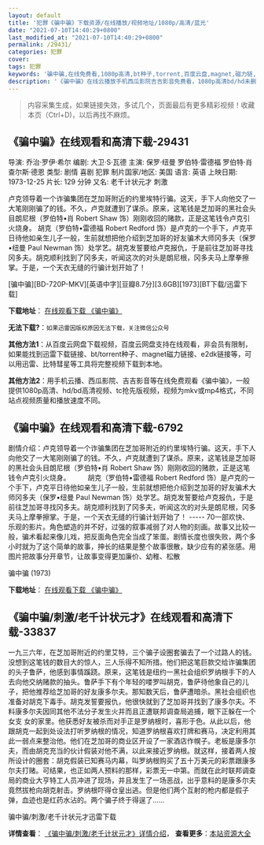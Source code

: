 ```yaml
---
layout: default
title: '犯罪《骗中骗》下载资源/在线播放/视频地址/1080p/高清/蓝光'
date: "2021-07-10T14:40:29+0800"
last_modified_at: "2021-07-10T14:40:29+0800"
permalink: /29431/
categories: 犯罪
cover:
tags: 犯罪
keywords: '骗中骗,在线免费看,1080p高清,bt种子,torrent,百度云盘,magnet,磁力链,迅雷下载资源'
description: '《骗中骗》在线云播放手机西瓜影院吉吉影音免费看，1080p高清bd/hd未删减完整版和tc抢先枪版，mkv/mp4格式，附带bt/torrent种子、magnet/磁力链、百度云盘、网盘资源迅雷下载链接'
---
```


>内容采集生成，如果链接失效，多试几个，页面最后有更多精彩视频！收藏本页（Ctrl+D)，以后再找不麻烦。


## 《骗中骗》在线观看和高清下载-29431

导演: 乔治·罗伊·希尔 编剧: 大卫·S·瓦德 主演: 保罗·纽曼 罗伯特·雷德福 罗伯特·肖 查尔斯·德恩 类型: 剧情 喜剧 犯罪 制片国家/地区: 美国 语言: 英语 上映日期: 1973-12-25 片长: 129 分钟 又名: 老千计状元才 刺激

卢克领导着一个诈骗集团在芝加哥附近的约里埃特行骗。这天，手下人向他交了一大笔刚刚骗了的钱。不久，卢克就遭到了谋杀。原来，这笔钱是芝加哥的黑社会头目朗尼根（罗伯特•肖 Robert Shaw 饰）刚刚收回的赌款，正是这笔钱令卢克引火烧身。 胡克（罗伯特•雷德福 Robert Redford 饰）是卢克的一个手下，卢克平日待他如亲生儿子一般，生前就想把他介绍到芝加哥的好友骗术大师冈多夫（保罗•纽曼 Paul Newman 饰）处学艺。胡克发誓要给卢克报仇，于是前往芝加哥寻找冈多夫。胡克顺利找到了冈多夫，听闻这次的对头是朗尼根，冈多夫马上摩拳擦掌。于是，一个天衣无缝的行骗计划开始了！


[骗中骗][BD-720P-MKV][英语中字][豆瓣8.7分][3.6GB][1973][BT下载/迅雷下载]

**下载地址**： [在线观看下载 《骗中骗》](https://www.btdx8.com/torrent/the_sting_1973.html) 


**无法下载?**：`如果迅雷因版权原因无法下载，关注微信公众号 `

**其他方法1**：从百度云网盘下载视频，百度云网盘支持在线观看，非会员有限制，如果能找到迅雷下载链接、bt/torrent种子、magnet磁力链接、e2dk链接等，可以用迅雷、比特彗星等工具将完整视频下载到本地。

**其他方法2**：用手机云播、西瓜影院、吉吉影音等在线免费观看《骗中骗》，一般提供1080p高清、hd/bd高清视频、tc抢先版视频，视频为mkv或mp4格式，不同站点视频质量和播放速度不同。


## 《骗中骗》在线观看和高清下载-6792

剧情介绍：卢克领导着一个诈骗集团在芝加哥附近的约里埃特行骗。这天，手下人向他交了一大笔刚刚骗了的钱。不久，卢克就遭到了谋杀。原来，这笔钱是芝加哥的黑社会头目朗尼根（罗伯特•肖 Robert Shaw 饰）刚刚收回的赌款，正是这笔钱令卢克引火烧身。  　　胡克（罗伯特•雷德福 Robert Redford 饰）是卢克的一个手下，卢克平日待他如亲生儿子一般，生前就想把他介绍到芝加哥的好友骗术大师冈多夫（保罗•纽曼 Paul Newman 饰）处学艺。胡克发誓要给卢克报仇，于是前往芝加哥寻找冈多夫。胡克顺利找到了冈多夫，听闻这次的对头是朗尼根，冈多夫马上摩拳擦掌。于是，一个天衣无缝的行骗计划开始了！ ----- 70一部欢快、乐观的影片。角色塑造的并不好，过强的叙事减弱了对人物的刻画。故事又比较一般，骗术看起来像儿戏，把反面角色完全当成了笨蛋。剧情长度也很失败，两个多小时就为了这个简单的故事，抻长的结果是整个故事很散，缺少应有的紧张感。用图片把故事分开章节，让故事变得更加廉价、幼稚、松散


骗中骗 (1973)

**下载地址**： [在线观看下载 《骗中骗》](https://www.btbtdy.me/btdy/dy4261.html) 


## 《骗中骗/刺激/老千计状元才》在线观看和高清下载-33837

一九三六年，在芝加哥附近的约里艾特，三个骗子设圈套骗去了一个过路人的钱。没想到这笔钱的数目大的惊人，三人乐得不知所措。他们把这笔巨款交给诈骗集团的头子鲁萨，他感到事情蹊跷。原来，这笔钱是纽约一黑社会组织罗纳根手下的人去向他交纳赌款的抽头。鲁萨手下有个年轻的喽罗叫胡克，鲁萨待他象自己的儿子，把他推荐给芝加哥的好友康多尔夫。那知数天后，鲁萨遭暗杀。黑社会组织也准备对胡克下毒手。胡克发誓要报仇，他很快就到了芝加哥并找到了康多尔夫。不料康多尔夫因同其他不法分子发生火并而且正遭联邦调查局追捕，眼下正躲在一个女支 女的家里。他获悉好友被杀而对手正是罗纳根时，喜形于色。从此以后，他跟胡克一起到处设法打听罗纳根的情况，知道罗纳根喜欢打牌和赛马，决定利用其此一弱点来整治他。他们在芝加哥的商业区开设了一家酒店作幌子。老板是康多尔夫，而由胡克充当的伙计假装对他不满，以此来接近罗纳根。就这样，接着两人按所设计的圈套：胡克假装已知赛马内幕，叫罗纳根购买了五十万美元的彩票跟康多尔夫打赌。可结果，也正如两人预料的那样，彩票无一中第。而就在此时联邦调查局的商业大亨特工人员冲进了现场，并且发生了一场恶战，出乎意料的是康多尔夫竟然拔枪向胡克射击。罗纳根吓得仓皇出逃。但是他们两个互射的枪内都是假子弹，血迹也是红药水沾的。两个骗子终于得逞了……


骗中骗/刺激/老千计状元才迅雷下载

**详情查看**： [《骗中骗/刺激/老千计状元才》详情介绍](/movie/33837/)， **查看更多**：[本站资源大全](/movie/t/all/)

